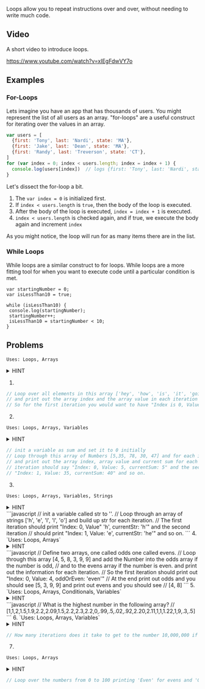 Loops allow you to repeat instructions over and over, without needing to write much code.

## Video
A short video to introduce loops.

https://www.youtube.com/watch?v=xIEgFdwVY7o

## Examples

### For-Loops
Lets imagine you have an app that has thousands of users. You might represent the list of all users as an array. "for-loops" are a useful construct for iterating over the values in an array.
```javascript
var users = [
  {first: 'Tony', last: 'Nardi', state: 'MA'},
  {first: 'Jake', last: 'Dean', state: 'MA'},
  {first: 'Randy', last: 'Treverson', state: 'CT'},
]
for (var index = 0; index < users.length; index = index + 1) {
  console.log(users[index])  // logs {first: 'Tony', last: 'Nardi', state: 'MA'} etc
}
```

Let's dissect the for-loop a bit.

1. The `var index = 0` is initialized first.
2. If `index < users.length` is `true`, then the body of the loop is executed.
3. After the body of the loop is executed, `index = index + 1` is executed.
4. `index < users.length` is checked again, and if true, we execute the body again and increment `index`

As you might notice, the loop will run for as many items there are in the list.

### While Loops
While loops are a similar construct to for loops. While loops are a more fitting tool for when you want to execute code until a particular condition is met.
```
var startingNumber = 0;
var isLessThan10 = true;

while (isLessThan10) {
 console.log(startingNumber);
 startingNumber++;
 isLessThan10 = startingNumber < 10;
}
```

## Problems

`Uses: Loops, Arrays`
<details><summary>HINT</summary><p>
  
  ```javascript
  var array = ['hey', 'how', 'is', 'it', 'going'];
  for () {
    
  }
  ```
</p></details>

1.

```javascript
// Loop over all elements in this array ['hey', 'how', 'is', 'it', 'going']
// and print out the array index and the array value in each iteration of the loop.
// So for the first iteration you would want to have "Index is 0, Value is 'hey'" and so on.
```

2.
`Uses: Loops, Arrays, Variables`
<details><summary>HINT</summary>

<p>
  
  ```
  var sum = 0;
  var numbers = [5,35, 78, 30, 47];
  for () {
  
  }
  ```
  
</p>
</details>

```javascript
// init a variable as sum and set it to 0 initially
// Loop through this array of Numbers [5,35, 78, 30, 47] and for each iteration add the value to sum
// and print out the array index, array value and current sum for each iteration so the first
// iteration should say "Index: 0, Value: 5, currentSum: 5" and the second iteration should say
// "Index: 1, Value: 35, currentSum: 40" and so on.
```
3.
`Uses: Loops, Arrays, Variables, Strings`
<details><summary>HINT</summary>

<p>
  
  ```
  var str = '';
  var strArray = ['h', 'e', 'l', 'l', 'o']
  for () {

  }
  ```
  
</p>
</details>
```javascript
// init a variable called str to ''.
// Loop through an array of strings ['h', 'e', 'l', 'l', 'o'] and build up str for each iteration.
// The first iteration should print "Index: 0, Value" 'h', currentStr: 'h'" and the second iteration
// should print "Index: 1, Value: 'e', currentStr: 'he'" and so on.
```
4.
`Uses: Loops, Arrays`
<details><summary>HINT</summary>

<p>
  
  ```
  var odds = [];
  var evens = [];
  var numbers = [4, 5, 8, 3, 9, 9];
  for () {
  
  }
  console.log(odds);
  console.log(evens);
  ```
  
</p>
</details>
```javascript
// Define two arrays, one called odds one called evens.
// Loop through this array [4, 5, 8, 3, 9, 9] and add the Number into the odds array if the number is odd,
// and to the evens array if the number is even. and print out the information for each iteration.
// So the first iteration should print out "Index: 0, Value: 4, oddOrEven: 'even'"
// At the end print out odds and you should see [5, 3, 9, 9] and print out evens and you should see
// [4, 8]
```
5.
`Uses: Loops, Arrays, Conditionals, Variables`
<details><summary>HINT</summary>

<p>
  
  ```
  var highestNumber = 0;
  for () {
    if (currentNumber > highestNumber) {
      highestNumber = currentNumber;
    }
  }
  ```
  
</p>
</details>
```javascript
// What is the highest number in the following array?
// [1,1,2,1.5,1.9,2.2,2.09,1.5,2.2,2.3,2.2,0,.99,.5,.02,.92,2.20,2.11,1,1,1.22,1,9,.3,.5]
```
6.
`Uses: Loops, Arrays, Variables`
<details><summary>HINT</summary>

<p>
  
  ```
  var totalIterations = 0;
  var sum = 1.5;
  while (sum < 10000000) {
    sum = sum * 1.5;
    totalIterations++
  }
  console.log(totalIterations)
  ```
  
</p>
</details>

```javascript
// How many iterations does it take to get to the number 10,000,000 if you only multiply `1.5` by itself?
```

7.
`Uses: Loops, Arrays`
<details><summary>HINT</summary>

<p>
  
  ```
  var i = 0;
  while(i < 100) {
    i++
  }
  ```
  
</p>
</details>

```javascript
// Loop over the numbers from 0 to 100 printing 'Even' for evens and 'Odd' for odds.
```

